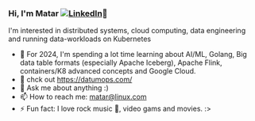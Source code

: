 ### Hi, I'm Matar [![LinkedIn](https://img.shields.io/badge/LinkedIn--_.svg?style=social&logo=linkedin)][linkedin]👋
[linkedin]:https://www.linkedin.com/in/mataralhawiti
<!--
**mataralhawiti/mataralhawiti** is a ✨ _special_ ✨ repository because its `README.md` (this file) appears on your GitHub profile.

Here are some ideas to get you started:

- 🔭 I’m currently working on ...
- 🌱 I’m currently learning ...
- 👯 I’m looking to collaborate on ...
- 🤔 I’m looking for help with ...
- 💬 Ask me about ...
- 📫 How to reach me: ...
- 😄 Pronouns: ...
- ⚡ Fun fact: ...
-->
I'm interested in distributed systems, cloud computing, data engineering and running data-workloads on Kubernetes

- 🌱 For 2024, I'm spending a lot time learning about AI/ML, Golang, Big data table formats (especially Apache Iceberg), Apache Flink, containers/K8 advanced concepts and Google Cloud.
- 🔭 chck out https://datumops.com/
- 💬 Ask me about anything :)
- 📫 How to reach me: matar@linux.com
- ⚡ Fun fact: I love rock music :guitar:, video gams and movies. :>
